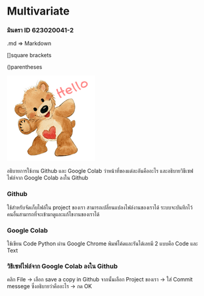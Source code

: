 # Multivariate

### มินตรา ID 623020041-2

.md => Markdown

[]square brackets

()parentheses

![suzy's_zoo.png](suzy's_zoo.png)

อธิบายการใช้งาน Github และ Google Colab ว่าหน้าที่ของแต่ละอันคืออะไร และอธิบายวิธีเซฟไฟล์จาก Google Colab ลงใน Github

### Github
ใช้สำหรับจัดเก็บไฟล์ใน project ของเรา สามารถเปลี่ยนแปลงไฟล์งานของเราได้ ระบบจะบันทึกไว้ คนอื่นสามารถที่จะเข้ามาดูและแก้ไขงานของเราได้

### Google Colab
ใช้เขียน Code Python ผ่าน Google Chrome พิมพ์โค้ดและรันได้เลยมี 2 แบบคือ Code และ Text

### วิธีเซฟไฟล์จาก Google Colab ลงใน Github
คลิก File -> เลือก save a copy in Github จากนั้นเลือก Project ของเรา -> ใส่ Commit messege ซึ่งอธิบายว่าคืออะไร -> กด OK
